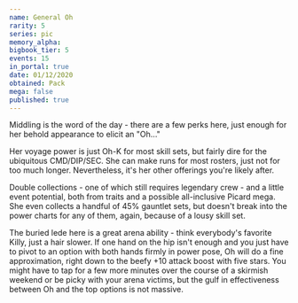 ```yaml
---
name: General Oh
rarity: 5
series: pic
memory_alpha:
bigbook_tier: 5
events: 15
in_portal: true
date: 01/12/2020
obtained: Pack
mega: false
published: true
---
```


Middling is the word of the day - there are a few perks here, just enough for her behold appearance to elicit an "Oh..."

Her voyage power is just Oh-K for most skill sets, but fairly dire for the ubiquitous CMD/DIP/SEC. She can make runs for most rosters, just not for too much longer. Nevertheless, it's her other offerings you're likely after.

Double collections - one of which still requires legendary crew - and a little event potential, both from traits and a possible all-inclusive Picard mega. She even collects a handful of 45% gauntlet sets, but doesn't break into the power charts for any of them, again, because of a lousy skill set.

The buried lede here is a great arena ability - think everybody's favorite Killy, just a hair slower. If one hand on the hip isn't enough and you just have to pivot to an option with both hands firmly in power pose, Oh will do a fine approximation, right down to the beefy +10 attack boost with five stars. You might have to tap for a few more minutes over the course of a skirmish weekend or be picky with your arena victims, but the gulf in effectiveness between Oh and the top options is not massive.

